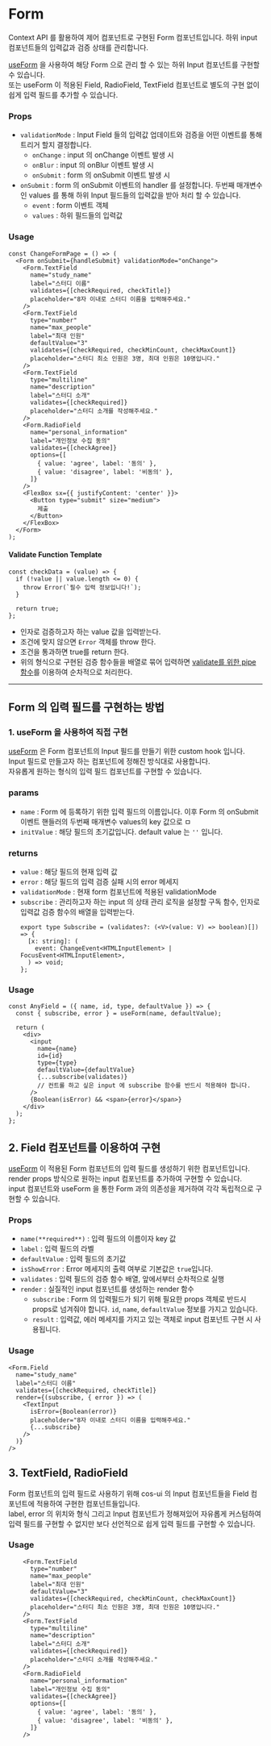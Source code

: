 # Form

Context API 를 활용하여 제어 컴포넌트로 구현된 Form 컴포넌트입니다.
하위 input 컴포넌트들의 입력값과 검증 상태를 관리합니다.

[useForm](https://github.com/Co-Studo/cos-ui/blob/feat/form/%2324/packages/primitives/src/hooks/useForm.ts) 을 사용하여 해당 Form 으로 관리 할 수 있는 하위 Input 컴포넌트를 구현할 수 있습니다.  
또는 useForm 이 적용된 Field, RadioField, TextField 컴포넌트로 별도의 구현 없이 쉽게 입력 필드를 추가할 수 있습니다.

### Props

- `validationMode` : Input Field 들의 입력값 업데이트와 검증을 어떤 이벤트를 통해 트리거 할지 결정합니다.
  - `onChange` : input 의 onChange 이벤트 발생 시
  - `onBlur` : input 의 onBlur 이벤트 발생 시
  - `onSubmit` : form 의 onSubmit 이벤트 발생 시
- `onSubmit` : form 의 onSubmit 이벤트의 handler 를 설정합니다. 두번째 매개변수인 values 를 통해 하위 Input 필드들의 입력값을 받아 처리 할 수 있습니다.
  - `event` : form 이벤트 객체
  - `values` : 하위 필드들의 입력값

### Usage

```tsx
const ChangeFormPage = () => (
  <Form onSubmit={handleSubmit} validationMode="onChange">
    <Form.TextField
      name="study_name"
      label="스터디 이름"
      validates={[checkRequired, checkTitle]}
      placeholder="8자 이내로 스터디 이름을 입력해주세요."
    />
    <Form.TextField
      type="number"
      name="max_people"
      label="최대 인원"
      defaultValue="3"
      validates={[checkRequired, checkMinCount, checkMaxCount]}
      placeholder="스터디 최소 인원은 3명, 최대 인원은 10명입니다."
    />
    <Form.TextField
      type="multiline"
      name="description"
      label="스터디 소개"
      validates={[checkRequired]}
      placeholder="스터디 소개를 작성해주세요."
    />
    <Form.RadioField
      name="personal_information"
      label="개인정보 수집 동의"
      validates={[checkAgree]}
      options={[
        { value: 'agree', label: '동의' },
        { value: 'disagree', label: '비동의' },
      ]}
    />
    <FlexBox sx={{ justifyContent: 'center' }}>
      <Button type="submit" size="medium">
        제출
      </Button>
    </FlexBox>
  </Form>
);
```

#### Validate Function Template

```tsx
const checkData = (value) => {
  if (!value || value.length <= 0) {
    throw Error(`필수 입력 정보입니다!`);
  }

  return true;
};
```

- 인자로 검증하고자 하는 value 값을 입력받는다.
- 조건에 맞지 않으면 `Error` 객체를 throw 한다.
- 조건을 통과하면 true를 return 한다.
- 위의 형식으로 구현된 검증 함수들을 배열로 묶어 입력하면 [validate를 위한 pipe 함수](https://github.com/Co-Studo/cos-ui/blob/0913e4078a4dcbd873a5906f9948668a9d3446aa/packages/primitives/src/utils/validation.ts#L22)를 이용하여 순차적으로 처리한다.

---

## Form 의 입력 필드를 구현하는 방법

### 1. useForm 을 사용하여 직접 구현

[useForm](https://github.com/Co-Studo/cos-ui/blob/feat/form/%2324/packages/primitives/src/hooks/useForm.ts) 은 Form 컴포넌트의 Input 필드를 만들기 위한 custom hook 입니다.  
Input 필드로 만들고자 하는 컴포넌트에 정해진 방식대로 사용합니다.  
자유롭게 원하는 형식의 입력 필드 컴포넌트를 구현할 수 있습니다.

### params

- `name` : Form 에 등록하기 위한 입력 필드의 이름입니다. 이후 Form 의 onSubmit 이벤트 핸들러의 두번째 매개변수 values의 key 값으로 ㅁ
- `initValue` : 해당 필드의 초기값입니다. default value 는 `''` 입니다.

### returns

- `value` : 해당 필드의 현재 입력 값
- `error` : 해당 필드의 입력 검증 실패 시의 error 메세지
- `validationMode` : 현재 form 컴포넌트에 적용된 validationMode
- `subscribe` : 관리하고자 하는 input 의 상태 관리 로직을 설정할 구독 함수, 인자로 입력값 검증 함수의 배열을 입력받는다.
  ```tsx
  export type Subscribe = (validates?: (<V>(value: V) => boolean)[]) => {
    [x: string]: (
      event: ChangeEvent<HTMLInputElement> | FocusEvent<HTMLInputElement>,
    ) => void;
  };
  ```

### Usage

```tsx
const AnyField = ({ name, id, type, defaultValue }) => {
  const { subscribe, error } = useForm(name, defaultValue);

  return (
    <div>
      <input
        name={name}
        id={id}
        type={type}
        defaultValue={defaultValue}
        {...subscribe(validates)}
        // 컨트롤 하고 싶은 input 에 subscribe 함수를 반드시 적용해야 합니다.
      />
      {Boolean(isError) && <span>{error}</span>}
    </div>
  );
};
```

## 2. Field 컴포넌트를 이용하여 구현

[useForm](https://github.com/Co-Studo/cos-ui/blob/feat/form/%2324/packages/primitives/src/hooks/useForm.ts) 이 적용된 Form 컴포넌트의 입력 필드를 생성하기 위한 컴포넌트입니다.  
render props 방식으로 원하는 input 컴포넌트를 추가하여 구현할 수 있습니다.  
input 컴포넌트와 useForm 을 통한 Form 과의 의존성을 제거하여 각각 독립적으로 구현할 수 있습니다.

### Props

- `name(**required**)` : 입력 필드의 이름이자 key 값
- `label` : 입력 필드의 라벨
- `defaultValue` : 입력 필드의 초기값
- `isShowError` : Error 메세지의 출력 여부로 기본값은 `true`입니다.
- `validates` : 입력 필드의 검증 함수 배열, 앞에서부터 순차적으로 실행
- `render` : 실질적인 input 컴포넌트를 생성하는 render 함수
  - `subscribe` : Form 의 입력필드가 되기 위해 필요한 props 객체로 반드시 props로 넘겨줘야 합니다. `id`, `name`, `defaultValue` 정보를 가지고 있습니다.
  - `result` : 입력값, 에러 메세지를 가지고 있는 객체로 input 컴포넌트 구현 시 사용됩니다.

### Usage

```tsx
<Form.Field
  name="study_name"
  label="스터디 이름"
  validates={[checkRequired, checkTitle]}
  render={(subscribe, { error }) => (
    <TextInput
      isError={Boolean(error)}
      placeholder="8자 이내로 스터디 이름을 입력해주세요."
      {...subscribe}
    />
  )}
/>
```

## 3. TextField, RadioField

Form 컴포넌트의 입력 필드로 사용하기 위해 cos-ui 의 Input 컴포넌트들을 Field 컴포넌트에 적용하여 구현한 컴포넌트들입니다.  
label, error 의 위치와 형식 그리고 Input 컴포넌트가 정해져있어 자유롭게 커스텀하여 입력 필드를 구현할 수 없지만 보다 선언적으로 쉽게 입력 필드를 구현할 수 있습니다.

### Usage

```tsx
    <Form.TextField
      type="number"
      name="max_people"
      label="최대 인원"
      defaultValue="3"
      validates={[checkRequired, checkMinCount, checkMaxCount]}
      placeholder="스터디 최소 인원은 3명, 최대 인원은 10명입니다."
    />
    <Form.TextField
      type="multiline"
      name="description"
      label="스터디 소개"
      validates={[checkRequired]}
      placeholder="스터디 소개를 작성해주세요."
    />
    <Form.RadioField
      name="personal_information"
      label="개인정보 수집 동의"
      validates={[checkAgree]}
      options={[
        { value: 'agree', label: '동의' },
        { value: 'disagree', label: '비동의' },
      ]}
    />
```
